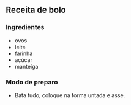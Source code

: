 ## Receita de bolo

### Ingredientes

- ovos
- leite
- farinha
- açúcar
- manteiga



### Modo de preparo

- Bata tudo, coloque na forma untada e asse.

